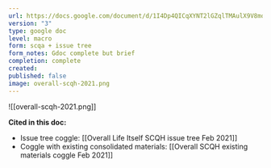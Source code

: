 ```yaml
---
url: https://docs.google.com/document/d/1I4Dp4QICqXYNT2lGZqlTMAulX9V8moN8P06eFfFuALk/edit#heading=h.n831sqikju93
version: "3"
type: google doc
level: macro
form: scqa + issue tree
form_notes: Gdoc complete but brief
completion: complete
created: 
published: false
image: overall-scqh-2021.png
---
```

![[overall-scqh-2021.png]]

**Cited in this doc:**
- Issue tree coggle: [[Overall Life Itself SCQH issue tree Feb 2021]]
- Coggle with existing consolidated materials: [[Overall SCQH existing materials coggle Feb 2021]]